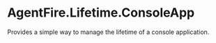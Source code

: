# AgentFire.Lifetime.ConsoleApp
Provides a simple way to manage the lifetime of a console application.
